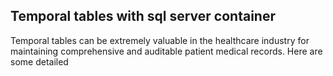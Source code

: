 ## Temporal tables with sql server container

Temporal tables can be extremely valuable in the healthcare industry for maintaining comprehensive and auditable patient medical records. Here are some detailed 
